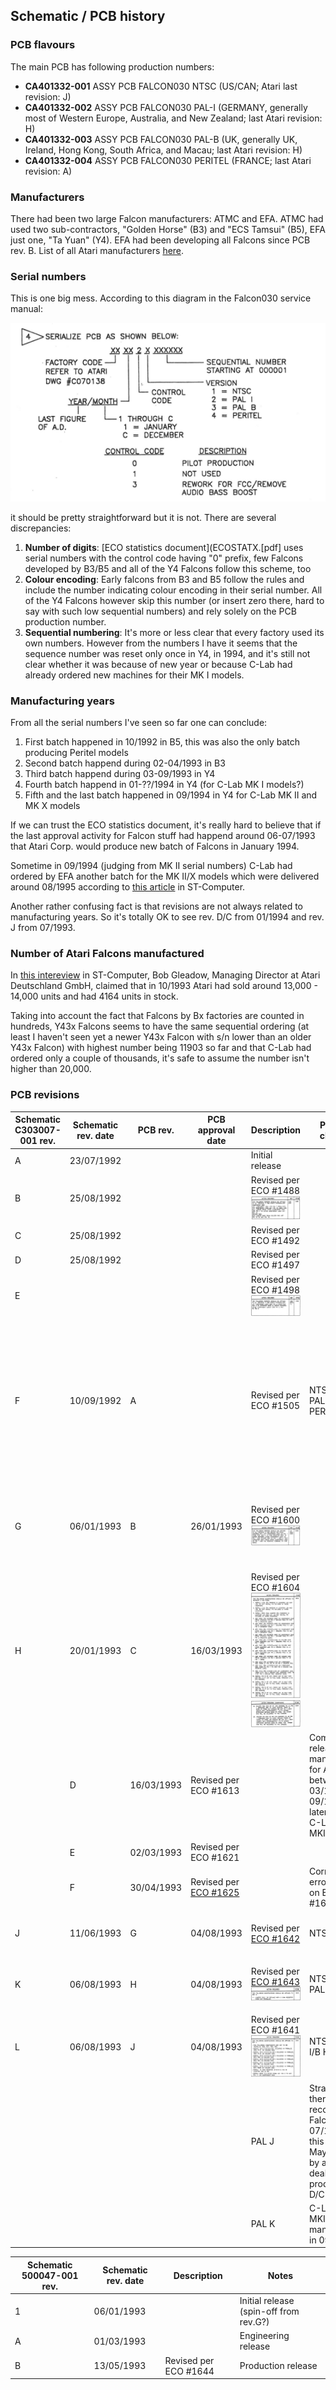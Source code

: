 ## Schematic / PCB history

### PCB flavours

The main PCB has following production numbers:

- **CA401332-001** ASSY PCB FALCON030 NTSC (US/CAN; Atari last revision: J)
- **CA401332-002** ASSY PCB FALCON030 PAL-I (GERMANY, generally most of Western Europe, Australia, and New Zealand; last Atari revision: H)
- **CA401332-003** ASSY PCB FALCON030 PAL-B (UK, generally UK, Ireland, Hong Kong, South Africa, and Macau; last Atari revision: H)
- **CA401332-004** ASSY PCB FALCON030 PERITEL (FRANCE; last Atari revision: A)

### Manufacturers

There had been two large Falcon manufacturers: ATMC and EFA. ATMC had used two sub-contractors, "Golden Horse" (B3) and "ECS Tamsui" (B5), EFA just one, "Ta Yuan" (Y4). EFA had been developing all Falcons since PCB rev. B. List of all Atari manufacturers [here](500277ra.pdf).

### Serial numbers

This is one big mess. According to this diagram in the Falcon030 service manual:

![falcon_serial.png](falcon_serial.png)

it should be pretty straightforward but it is not. There are several discrepancies:

1. **Number of digits**: [ECO statistics document](ECOSTATX.[pdf] uses serial numbers with the control code having "0" prefix, few Falcons developed by B3/B5 and all of the Y4 Falcons follow this scheme, too
2. **Colour encoding**: Early falcons from B3 and B5 follow the rules and include the number indicating colour encoding in their serial number. All of the Y4 Falcons however skip this number (or insert zero there, hard to say with such low sequential numbers) and rely solely on the PCB production number.
3. **Sequential numbering**: It's more or less clear that every factory used its own numbers. However from the numbers I have it seems that the sequence number was reset only once in Y4, in 1994, and it's still not clear whether it was because of new year or because C-Lab had already ordered new machines for their MK I models.

### Manufacturing years

From all the serial numbers I've seen so far one can conclude:

1. First batch happened in 10/1992 in B5, this was also the only batch producing Peritel models
2. Second batch happend during 02-04/1993 in B3
3. Third batch happend during 03-09/1993 in Y4
4. Fourth batch happend in 01-??/1994 in Y4 (for C-Lab MK I models?)
5. Fifth and the last batch happened in 09/1994 in Y4 for C-Lab MK II and MK X models

If we can trust the ECO statistics document, it's really hard to believe that if the last approval activity for Falcon stuff had happend around 06-07/1993 that Atari Corp. would produce new batch of Falcons in January 1994.

Sometime in 09/1994 (judging from MK II serial numbers) C-Lab had ordered by EFA another batch for the MK II/X models which were delivered around 08/1995 according to [this article](http://www.stcarchiv.de/stc1995/05_sylvie.php) in ST-Computer.

Another rather confusing fact is that revisions are not always related to manufacturing years. So it's totally OK to see rev. D/C from 01/1994 and rev. J from 07/1993.

### Number of Atari Falcons manufactured

In [this intereview](http://stcarchiv.de/stc1993/10/interview-atari-bob-gleadow) in ST-Computer, Bob Gleadow, Managing Director at Atari Deutschland GmbH, claimed that in 10/1993 Atari had sold around 13,000 - 14,000 units and had 4164 units in stock.

Taking into account the fact that Falcons by Bx factories are counted in hundreds, Y43x Falcons seems to have the same sequential ordering (at least I haven't seen yet a newer Y43x Falcon with s/n lower than an older Y43x Falcon) with highest number being 11903 so far and that C-Lab had ordered only a couple of thousands, it's safe to assume the number isn't higher than 20,000.

### PCB revisions

Schematic C303007-001 rev. | Schematic rev. date | PCB rev. | PCB approval date | Description | PCB rev. changes | Notes
-------------------------- | ------------------- | -------- | ----------------- | ----------- | ---------------- | -----
A	| 23/07/1992 ||| Initial release
B	|	25/08/1992 ||| Revised per ECO #1488 [![Image of ECO #1488](Eco1488_preview.png)](Eco1488.png)
C	|	25/08/1992 ||| Revised per ECO #1492
D	|	25/08/1992 ||| Revised per ECO #1497
E	|	|||			Revised per ECO #1498 [![Image of ECO #1498](Eco1498_preview.png)](Eco1498.png)
F	|	10/09/1992 | A || Revised per ECO #1505	| NTSC A, PAL-I/B A, PERITEL A | Production release, manufactured in 10/1992 by ATMC's "Golden Horse" and "ECS Tamsui"; PERITEL models had socketed CODEC and no RF modulator
G	|	06/01/1993 | B | 26/01/1993 |	Revised per ECO #1600 [![Image of ECO #1600](Eco1600_preview.png)](Eco1600.png) || Manufactured by EFA's "Ta Yuan" ever since; there's no PERITEL version manufactured anymore
H	|	20/01/1993 | C | 16/03/1993 |	Revised per ECO #1604 [![Image of ECO #1604 1/2](Eco1604_1_preview.png)](Eco1604_1.png) [![Image of ECO #1604 2/2](Eco1604_2_preview.png)](Eco1604_2.png)
|| D | 16/03/1993 | Revised per ECO #1613 || Common D/C release, manufactured for Atari between 03/1993 - 09/1993, later sold by C-Lab as MKI models
|| E |	02/03/1993 | Revised per ECO #1621
|| F | 30/04/1993 | Revised per [ECO #1625](Eco1625.pdf) || Corrected error made on ECO #1604
J	|	11/06/1993 | G | 04/08/1993 | Revised per [ECO #1642](Eco1642.pdf) | NTSC G | Improved video quality for NTSC machines
K	|	06/08/1993 | H | 04/08/1993 | Revised per [ECO #1643](Eco1643.pdf) [![Image of ECO #1643](Eco1643_preview.png)](Eco1643.png) |	NTSC H, PAL-I/B G	| Attempt to fix sound crackle during DMA playback
L	|	06/08/1993 | J | 04/08/1993 | Revised per ECO #1641 [![Image of ECO #1641](Eco1641_preview.png)](Eco1641.png) | NTSC J, PAL-I/B H
||||| PAL J | Strangely, there are records of Falcons from 07/1993 with this revision. Maybe done by an Atari dealer in post production to D/C PCBs?
||||| PAL K |	C-Lab Falcon MKII, manufactured in 09/1994

Schematic 500047-001 rev. | Schematic rev. date	| Description | Notes
------------------------- | -------------------	| ----------- | -----
1	|	06/01/1993 ||Initial release (spin-off from rev.G?)
A	|	01/03/1993 || Engineering release
B	|	13/05/1993 | Revised per ECO #1644 | Production release
